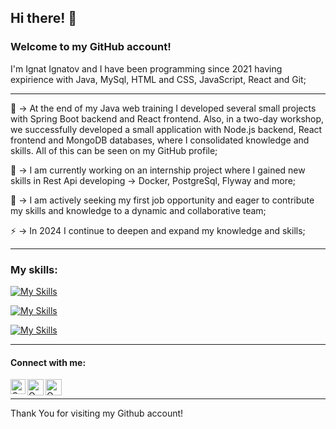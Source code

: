 ## Hi there! 👋

### Welcome to my GitHub account!
I'm Ignat Ignatov and I have been programming since 2021 having expirience with Java, MySql, HTML and CSS, JavaScript, React and Git;

<hr>

🌱 ->  At the end of my Java web training I developed several small projects with Spring Boot backend and React frontend. Also, in a two-day workshop, we successfully developed a small application with Node.js backend, React frontend and MongoDB databases, where I consolidated knowledge and skills. All of this can be seen on my GitHub profile;

🔭 ->  I am currently working on an internship project where I gained new skills in Rest Api developing -> Docker, PostgreSql, Flyway and more;

👯 ->  I am actively seeking my first job opportunity and eager to contribute my skills and knowledge to a dynamic and collaborative team;

⚡  ->  In 2024 I continue to deepen and expand my knowledge and skills;

<hr>

### My skills:

[![My Skills](https://skillicons.dev/icons?i=java,spring,mysql,postgresql,docker)](https://skillicons.dev)

[![My Skills](https://skillicons.dev/icons?i=react,js,html,css)](https://skillicons.dev)

[![My Skills](https://skillicons.dev/icons?i=git,github)](https://skillicons.dev)

<hr>

#### Connect with me:
  </hr>
  <a href="https://www.linkedin.com/in/ignat-ignatov-309478244/">
   <img align="left" alt=" Om Patel | Linkedin" width="24px" src="https://www.vectorlogo.zone/logos/linkedin/linkedin-icon.svg" />
  </a>
  <a href="mailto:ignatov1423@gmail.com">
    <img align="left" alt="Om Patel | Gmail" width="26px" src="https://www.vectorlogo.zone/logos/gmail/gmail-icon.svg" />
  </a>
   <a href="https://github.com/ignatIgnatov">
    <img align="left" alt="Om Patel | Github" width="26px" src="https://www.vectorlogo.zone/logos/github/github-tile.svg" />
  </a>
  <br>
  <hr>
  
Thank You for visiting my Github account!
